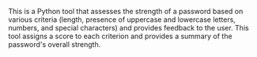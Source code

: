 This is a Python tool that assesses the strength of a password based on various criteria (length, presence of uppercase and lowercase letters, numbers, and special characters) and provides feedback to the user. This tool assigns a score to each criterion and provides a summary of the password's overall strength.
